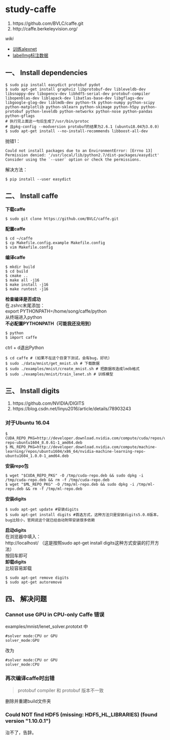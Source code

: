 # study-caffe
<ol>
  <li>https://github.com/BVLC/caffe.git</li>
  <li>http://caffe.berkeleyvision.org/</li>
</ol>

*wiki*
* [训练alexnet](https://github.com/nonelittlesong/study-caffe/wiki/%E8%AE%AD%E7%BB%83alexnet)
* [labelImg标注数据](https://github.com/nonelittlesong/study-caffe/wiki/LabelImg)


## 一、 Install dependencies
```
$ sudo pip install easydict protobuf pydot
$ sudo apt-get install graphviz libprotobuf-dev libleveldb-dev libsnappy-dev libopencv-dev libhdf5-serial-dev protobuf-compiler libopenblas-dev liblapack-dev libatlas-base-dev libgflags-dev libgoogle-glog-dev liblmdb-dev python-tk python-numpy python-scipy python-matplotlib python-sklearn python-skimage python-h5py python-protobuf python-leveldb python-networkx python-nose python-pandas python-gflags
# 执行完上面这一句后生成了/usr/bin/protoc
# 且pkg-config --modversion protobuf的结果为2.6.1 (ubuntu18.04为3.0.0)
$ sudo apt-get install --no-install-recommends libboost-all-dev
```
抛错1：  
```
Could not install packages due to an EnvironmentError: [Errno 13] Permission denied: '/usr/local/lib/python2.7/dist-packages/easydict'
Consider using the `--user` option or check the permissions.
```
解决方法：  
```
$ pip install --user easydict
```
## 二、 Install caffe
**下载caffe**  
```
$ sudo git clone https://github.com/BVLC/caffe.git
```
**配置caffe**  
```
$ cd ~/caffe
$ cp Makefile.config.example Makefile.config
$ vim Makefile.config
```

**编译caffe**  
```
$ mkdir build
$ cd build
$ cmake ..
$ make all -j16
$ make install -j16
$ make runtest -j16
```
**检查编译是否成功**  
在.zshrc末尾添加：  
export PYTHONPATH=/home/song/caffe/python  
从终端进入python  
**不必配置PYTHONPATH（可能我还没用到）**  
```
$ python
$ import caffe
```
ctrl + d退出Python  
```
$ cd caffe # (如果不在这个目录下测试，会有bug，好坑)
$ sudo ./data/mnist/get_mnist.sh # 下载数据
$ sudo ./examples/mnist/create_mnist.sh # 把数据改造成lmdb格式
$ sudo ./examples/mnist/train_lenet.sh # 训练模型
```
## 三、 Install digits
<ol>
  <li>https://github.com/NVIDIA/DIGITS</li>
  <li>https://blog.csdn.net/linyu2016/article/details/78903243</li>
</ol>

### 对于Ubuntu 16.04
```
$ CUDA_REPO_PKG=http://developer.download.nvidia.com/compute/cuda/repos/ubuntu1604/x86_64/cuda-repo-ubuntu1604_8.0.61-1_amd64.deb  
$ ML_REPO_PKG=http://developer.download.nvidia.com/compute/machine-learning/repos/ubuntu1604/x86_64/nvidia-machine-learning-repo-ubuntu1604_1.0.0-1_amd64.deb  
```
**安装repo包**  
```
$ wget "$CUDA_REPO_PKG" -O /tmp/cuda-repo.deb && sudo dpkg -i /tmp/cuda-repo.deb && rm -f /tmp/cuda-repo.deb  
$ wget "$ML_REPO_PKG" -O /tmp/ml-repo.deb && sudo dpkg -i /tmp/ml-repo.deb && rm -f /tmp/ml-repo.deb  
```
**安装digits**  
```
$ sudo apt-get update #安装digits  
$ sudo apt-get install digits #首选方式，这种方法只是安装digits5.0.0版本，bug比较小，官网说这个就已经自动附带安装很多依赖
```
**启动digits**  
在浏览器中填入：  
http://localhost/ （这是按照sudo apt-get install digits这种方式安装的打开方法）  
按回车即可  
**卸载digits**  
比较容易卸载  
```
$ sudo apt-get remove digits  
$ sudo apt-get autoremove  
```
## 四、 解决问题
### Cannot use GPU in CPU-only Caffe 错误
examples/mnist/lenet_solver.prototxt 中  
```
#solver mode:CPU or GPU
solver_mode:GPU
```
改为
```
#solver mode:CPU or GPU
solver_mode:CPU
```
### 再次编译caffe时出错
>protobuf compiler 和 protobuf 版本不一致  

删除并重建build文件夹  
### Could NOT find HDF5 (missing: HDF5_HL_LIBRARIES) (found version "1.10.0.1")
治不了，告辞。  
